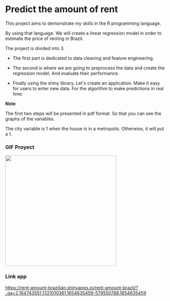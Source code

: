 # Predict the amount of rent

This project aims to demonstrate my skills in the R programming language.

By using that language.
 We will create a linear regression model in order to estimate the price of renting in Brazil.

The project is divided into 3.

* The first part is dedicated to data cleaning and feature engineering.

* The second is where we are going to preprocess the data and create the regression model. And evaluate their performance.

* Finally using the shiny library. Let's create an application.
  Make it easy for users to enter new data. For the algorithm to make predictions in real time.

**Note**

The first two steps will be presented in pdf format. So that you can see the graphs of the variables.

The city variable is 1 when the house is in a metropolis. Otherwise, it will put a 1.

### GIF Proyect ###

<img src="https://media.giphy.com/media/dCRmnMyonKjZpngps0/giphy.gif" width=350>

### Link app

https://rent-amount-brazilian.shinyapps.io/rent-amount-brazil/?_ga=2.164743551.1321010361.1654635459-579550788.1654635459
